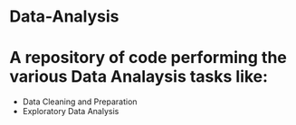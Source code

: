 # Data-Analysis

# A repository of code performing the various Data Analaysis tasks like:

* Data Cleaning and Preparation
* Exploratory Data Analysis
